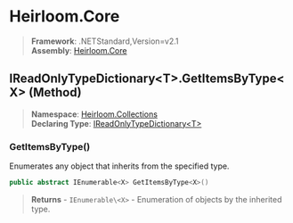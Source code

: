 # Heirloom.Core

> **Framework**: .NETStandard,Version=v2.1  
> **Assembly**: [Heirloom.Core][0]

## IReadOnlyTypeDictionary\<T>.GetItemsByType\<X> (Method)

> **Namespace**: [Heirloom.Collections][0]  
> **Declaring Type**: [IReadOnlyTypeDictionary\<T>][1]

### GetItemsByType<X>()

Enumerates any object that inherits from the specified type.

```cs
public abstract IEnumerable<X> GetItemsByType<X>()
```

> **Returns** - `IEnumerable\<X>` - Enumeration of objects by the inherited type.

[0]: ../../../Heirloom.Core.md
[1]: ../IReadOnlyTypeDictionary[T].md
